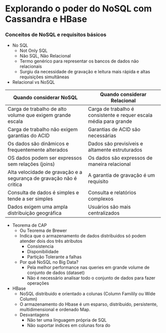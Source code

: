 # Explorando o poder do NoSQL com Cassandra e HBase

### Conceitos de NoSQL e requisitos básicos

- No SQL
  - Not Only SQL
  - Não SQL, Não Relacional
  - Termo genérico para representar os bancos de dados não relacionais
  - Surgiu da necessidade de gravação e leitura mais rápida e altas requisições simultâneas
- Relacional vs NoSQL

| Quando considerar NoSQL                                      | Quando considerar Relacional                                 |
| ------------------------------------------------------------ | ------------------------------------------------------------ |
| Carga de trabalho de alto volume que exigem grande escala    | Carga de trabalho é consistente e requer escala média para grande |
| Carga de trabalho não exigem garantias do ACID               | Garantias de ACID são necessárias                            |
| Os dados são dinâmicos e frequentemente alterados            | Dados são previsíveis e altamente estruturados               |
| OS dados podem ser expressos sem relações (joins)            | Os dados são expressos de maneira relacional                 |
| Alta velocidade de gravação e a segurança de gravação não é critica | A garantia de gravação é um requisito                        |
| Consulta de dados é simples e tende a ser simples            | Consulta e relatórios complexos                              |
| Dados exigem uma ampla distribuição geográfica               | Usuários são mais centralizados                              |

- Teorema de CAP
  - Ou Teorema de Brewer
  - Indica que o armazenamento de dados distribuidos só podem atender dois dos três atributos
    - Consistencia
    - Disponibilidade
    - Partição Tolerante a falhas
  - Por quê NoSQL no Big Data?
    - Pela melhor performance nas queries em grande volume de conjunto de dados (dataset)
    - Não é necessário analisar todo o conjunto de dados para fazer operações
- HBase
  - NoSQL distribuido e orientado a colunas (Column Familily ou Wide Column)
  - O armazenamento do Hbase é um esparso, distribuído, persistente, multidimensional e ordenado Map.
  - Desvantagens
    - Não ter uma linguagem própria de SQL
    - Não suportar indices em colunas fora do 
